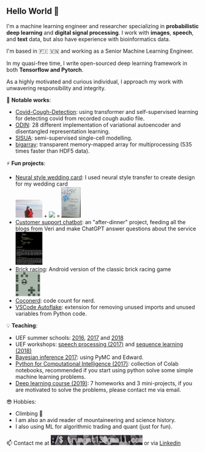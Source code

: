 ## Hello World 👋

I'm a machine learning engineer and researcher specializing in **probabilistic deep learning** and **digital signal processing**. I work with **images**, **speech**, and **text** data, but also have experience with bioinformatics data.

I'm based in :finland: 🇻🇳 and working as a Senior Machine Learning Engineer.

In my quasi-free time, I write open-sourced deep learning framework in both **Tensorflow and Pytorch**. 

As a highly motivated and curious individual, I approach my work with unwavering responsibility and integrity.

:dart: **Notable works**:

- [Covid-Cough-Detection](https://github.com/trungnt13/Covid-Cough-Detection): using transformer and self-supervised learning for detecting covid from recorded cough audio file. 
- [ODIN](https://github.com/trungnt13/odin-ai): 28 different implementation of variational autoencoder and disentangled representation learning.
- [SISUA](https://github.com/trungnt13/sisua): semi-supervised single-cell modelling.
- [bigarray](https://github.com/trungnt13/bigarray): transparent memory-mapped array for multiprocessing (535 times faster than HDF5 data).

⚡ **Fun projects**:

- [Neural style wedding card](https://github.com/trungnt13/neural-style-transfer): I used neural style transfer to create design for my wedding card <br> <img src="https://raw.githubusercontent.com/trungnt13/neural-wedding-card/main/inputs/trungnguyen.jpg" width="70"> + <img src="https://upload.wikimedia.org/wikipedia/commons/thumb/e/ea/Van_Gogh_-_Starry_Night_-_Google_Art_Project.jpg/1280px-Van_Gogh_-_Starry_Night_-_Google_Art_Project.jpg" width="60"> = <img src="https://raw.githubusercontent.com/trungnt13/neural-wedding-card/main/result_wedding_card.png" width="50">
- [Customer support chatbot](https://github.com/trungnt13/VeriQA-bot): an "after-dinner" project, feeding all the blogs from Veri and make ChatGPT answer questions about the service <br> <img src="https://github.com/trungnt13/VeriQA-bot/blob/main/demo.png" width="70">
- [Brick racing](https://play.google.com/store/apps/details?id=com.trunganh.superbrickracing): Android version of the classic brick racing game <br> <img src="https://github.com/trungnt13/trungnt13/blob/main/brick_racing.png" width="64">
- [Coconerd](https://github.com/trungnt13/Code-counts): code count for nerd.
- [VSCode Autoflake](https://github.com/trungnt13/vscode-autoflake): extension for removing unused imports and unused variables from Python code.


:bulb: **Teaching**:

- UEF summer schools: [2016](https://github.com/trungnt13/uef-summerschool2016), [2017](https://github.com/trungnt13/uef-summerschool2017) and [2018](https://github.com/trungnt13/uef-seqworkshop2018)
- UEF workshops: [speech processing (2017)](https://github.com/trungnt13/uef-speechworkshop2017) and [sequence learning (2018)](https://github.com/trungnt13/uef-seqworkshop2018)
- [Bayesian inference 2017](https://github.com/trungnt13/BAY2-uef17): using PyMC and Edward.
- [Python for Computational Intelligence (2017)](https://drive.google.com/drive/folders/1owFx4cLxXv_FTOlgBQ2t-emsG_04a-Uf?usp=sharing): collection of Colab notebooks, recommended if you start using python solve some simple machine learning problems.
- [Deep learning course (2019)](https://drive.google.com/drive/folders/17SDBkIue6QTlhiBKiuQ25zZTiHewL6g-?usp=sharing): 7 homeworks and 3 mini-projects, if you are motivated to solve the problems, please contact me via email.

:sunglasses: Hobbies:

- Climbing :mount_fuji:
- I am also an avid reader of mountaineering and science history.
- I also using ML for algorithmic trading and quant (just for fun).

📫 Contact me at <img src="https://github.com/trungnt13/trungnt13/blob/main/tmp3.png" width="240">
or via [Linkedin](https://www.linkedin.com/in/trungnt13/)
<!-- ![Email](https://github.com/trungnt13/trungnt13/blob/main/tmp3.png | width=100) -->
